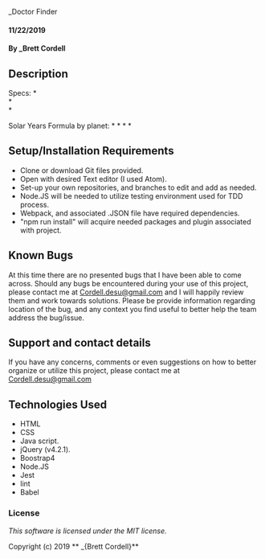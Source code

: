 _Doctor Finder

####  11/22/2019

#### By _**Brett Cordell**

## Description

Specs:
*  
*  
*

Solar Years Formula by planet:
*
*
*
*


## Setup/Installation Requirements
* Clone or download Git files provided.
* Open with desired Text editor (I used Atom).
* Set-up your own repositories, and branches to edit and add as needed.
* Node.JS will be needed to utilize testing environment used for TDD process.
* Webpack, and associated .JSON file have required dependencies.
* "npm run install" will acquire needed packages and plugin associated with project.


## Known Bugs
At this time there are no presented bugs that I have been able to come across. Should any bugs be encountered during your use of this project, please contact me at Cordell.desu@gmail.com and I will happily review them and work towards solutions. Please be provide information regarding location of the bug, and any context you find useful to better help the team address the bug/issue.

## Support and contact details
If you have any concerns, comments or even suggestions on how to better organize or utilize this project, please contact me at Cordell.desu@gmail.com

## Technologies Used
* HTML
* CSS
* Java script.
* jQuery (v4.2.1).
* Boostrap4
* Node.JS
* Jest
* lint
* Babel

### License

*This software is licensed under the MIT license.*

Copyright (c) 2019 ** _{Brett Cordell}**
